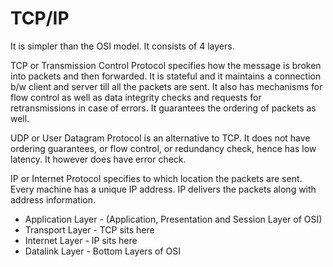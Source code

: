 # TCP/IP

It is simpler than the OSI model. It consists of 4 layers.

TCP or Transmission Control Protocol specifies how the message is broken into packets and then forwarded. It is stateful and it maintains a connection b/w client and server till all the packets are sent. It also has mechanisms for flow control as well as data integrity checks and requests for retransmissions in case of errors. It guarantees the ordering of packets as well.

UDP or User Datagram Protocol is an alternative to TCP. It does not have ordering guarantees, or flow control, or redundancy check, hence has low latency. It however does have error check.

IP or Internet Protocol specifies to which location the packets are sent. Every machine has a unique IP address. IP delivers the packets along with address information.

* Application Layer - \(Application, Presentation and Session Layer of OSI\)
* Transport Layer - TCP sits here
* Internet Layer - IP sits here
* Datalink Layer - Bottom Layers of OSI

